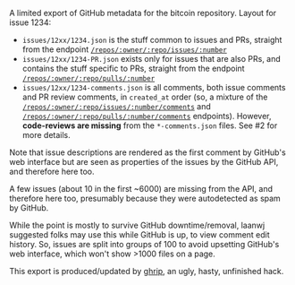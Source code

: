 A limited export of GitHub metadata for the bitcoin repository.  Layout for
issue 1234:

 * `issues/12xx/1234.json` is the stuff common to issues and PRs, straight from
   the endpoint [`/repos/:owner/:repo/issues/:number`][issue]
 * `issues/12xx/1234-PR.json` exists only for issues that are also PRs, and
   contains the stuff specific to PRs, straight from the endpoint
   [`/repos/:owner/:repo/pulls/:number`][pull]
 * `issues/12xx/1234-comments.json` is all comments, both issue comments and PR
   review comments, in `created_at` order (so, a mixture of the
   [`/repos/:owner/:repo/issues/:number/comments`][comments] and
   [`/repos/:owner/:repo/pulls/:number/comments`][reviews] endpoints). However,
   **code-reviews are missing** from the `*-comments.json` files. See #2 for
   more details.

Note that issue descriptions are rendered as the first comment by GitHub's web
interface but are seen as properties of the issues by the GitHub API, and
therefore here too.

A few issues (about 10 in the first ~6000) are missing from the API, and
therefore here too, presumably because they were autodetected as spam by
GitHub.

While the point is mostly to survive GitHub downtime/removal, laanwj suggested
folks may use this while GitHub is up, to view comment edit history.  So,
issues are split into groups of 100 to avoid upsetting GitHub's web interface,
which won't show >1000 files on a page.

This export is produced/updated by [ghrip], an ugly, hasty, unfinished hack.

 [issue]: https://developer.github.com/v3/issues/#get-a-single-issue
 [pull]: https://developer.github.com/v3/pulls/#get-a-single-pull-request
 [comments]: https://developer.github.com/v3/issues/comments/#list-comments-on-an-issue
 [reviews]: https://developer.github.com/v3/pulls/comments/#list-comments-on-a-pull-request
 [ghrip]: https://github.com/zw/ghrip
